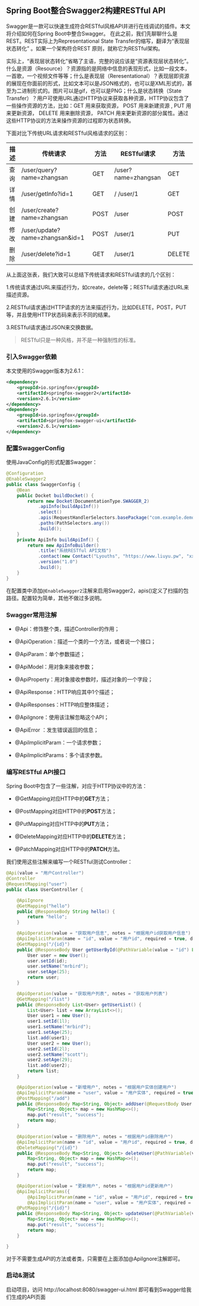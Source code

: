 ## Spring Boot整合Swagger2构建RESTful API
Swagger是一款可以快速生成符合RESTful风格API并进行在线调试的插件。本文将介绍如何在Spring Boot中整合Swagger。
在此之前，我们先聊聊什么是REST。REST实际上为Representational State Transfer的缩写，翻译为“表现层状态转化” 。如果一个架构符合REST 原则，就称它为RESTful架构。

实际上，“表现层状态转化”省略了主语，完整的说应该是“资源表现层状态转化”。什么是资源（Resource）？资源指的是网络中信息的表现形式，比如一段文本，一首歌，一个视频文件等等；什么是表现层（Reresentational）？表现层即资源的展现在你面前的形式，比如文本可以是JSON格式的，也可以是XML形式的，甚至为二进制形式的。图片可以是gif，也可以是PNG；什么是状态转换（State Transfer）？用户可使用URL通过HTTP协议来获取各种资源，HTTP协议包含了一些操作资源的方法，比如：GET 用来获取资源， POST 用来新建资源 , PUT 用来更新资源， DELETE 用来删除资源， PATCH 用来更新资源的部分属性。通过这些HTTP协议的方法来操作资源的过程即为状态转换。

下面对比下传统URL请求和RESTful风格请求的区别：


| 描述 | 传统请求 | 方法 | RESTful请求 | 方法 |
|----|----| ----| ----| ----|
|查询|	/user/query?name=zhangsan	|GET|/user?name=zhangsan |	GET|
|详情|	/user/getInfo?id=1	|GET|/	/user/1|	GET|
|创建|	/user/create?name=zhangsan	|POST|	/user|	POST|
|修改|	/user/update?name=zhangsan&id=1	|POST|/user/1|	PUT|
|删除|	/user/delete?id=1|GET|	/user/1	| DELETE|

从上面这张表，我们大致可以总结下传统请求和RESTful请求的几个区别：

1.传统请求通过URL来描述行为，如create，delete等；RESTful请求通过URL来描述资源。

2.RESTful请求通过HTTP请求的方法来描述行为，比如DELETE，POST，PUT等，并且使用HTTP状态码来表示不同的结果。

3.RESTful请求通过JSON来交换数据。

> RESTful只是一种风格，并不是一种强制性的标准。

### 引入Swagger依赖
本文使用的Swagger版本为2.6.1：
```xml
<dependency>
    <groupId>io.springfox</groupId>
    <artifactId>springfox-swagger2</artifactId>
    <version>2.6.1</version>
</dependency>
<dependency>
    <groupId>io.springfox</groupId>
    <artifactId>springfox-swagger-ui</artifactId>
    <version>2.6.1</version>
</dependency>
```

### 配置SwaggerConfig
使用JavaConfig的形式配置Swagger：

```java
@Configuration
@EnableSwagger2
public class SwaggerConfig {
    @Bean
    public Docket buildDocket() {
        return new Docket(DocumentationType.SWAGGER_2)
            .apiInfo(buildApiInf())
            .select()
            .apis(RequestHandlerSelectors.basePackage("com.example.demo.controller"))
            .paths(PathSelectors.any())
            .build();
    }
    private ApiInfo buildApiInf() {
        return new ApiInfoBuilder()
            .title("系统RESTful API文档")
            .contact(new Contact("Lyouths", "https://www.liuyu.pw", "xxxx@qq.com"))
            .version("1.0")
            .build();
    }
}
```

在配置类中添加`@EnableSwagger2`注解来启用Swagger2，apis()定义了扫描的包路径。配置较为简单，其他不做过多说明。


### Swagger常用注解

* @Api：修饰整个类，描述Controller的作用；

* @ApiOperation：描述一个类的一个方法，或者说一个接口；

* @ApiParam：单个参数描述；

* @ApiModel：用对象来接收参数；

* @ApiProperty：用对象接收参数时，描述对象的一个字段；

* @ApiResponse：HTTP响应其中1个描述；

* @ApiResponses：HTTP响应整体描述；

* @ApiIgnore：使用该注解忽略这个API；

* @ApiError ：发生错误返回的信息；

* @ApiImplicitParam：一个请求参数；

* @ApiImplicitParams：多个请求参数。

### 编写RESTful API接口

Spring Boot中包含了一些注解，对应于HTTP协议中的方法：

* @GetMapping对应HTTP中的**GET**方法；

* @PostMapping对应HTTP中的**POST**方法；

* @PutMapping对应HTTP中的**PUT**方法；

* @DeleteMapping对应HTTP中的**DELETE**方法；

* @PatchMapping对应HTTP中的**PATCH**方法。


我们使用这些注解来编写一个RESTful测试Controller：

```java
@Api(value = "用户Controller")
@Controller
@RequestMapping("user")
public class UserController {

    @ApiIgnore
    @GetMapping("hello")
    public @ResponseBody String hello() {
        return "hello";
    }

    @ApiOperation(value = "获取用户信息", notes = "根据用户id获取用户信息")
    @ApiImplicitParam(name = "id", value = "用户id", required = true, dataType = "Long", paramType = "path")
    @GetMapping("/{id}")
    public @ResponseBody User getUserById(@PathVariable(value = "id") Long id) {
        User user = new User();
        user.setId(id);
        user.setName("mrbird");
        user.setAge(25);
        return user;
    }

    @ApiOperation(value = "获取用户列表", notes = "获取用户列表")
    @GetMapping("/list")
    public @ResponseBody List<User> getUserList() {
        List<User> list = new ArrayList<>();
        User user1 = new User();
        user1.setId(1l);
        user1.setName("mrbird");
        user1.setAge(25);
        list.add(user1);
        User user2 = new User();
        user2.setId(2l);
        user2.setName("scott");
        user2.setAge(29);
        list.add(user2);
        return list;
    }

    @ApiOperation(value = "新增用户", notes = "根据用户实体创建用户")
    @ApiImplicitParam(name = "user", value = "用户实体", required = true, dataType = "User")
    @PostMapping("/add")
    public @ResponseBody Map<String, Object> addUser(@RequestBody User user) {
        Map<String, Object> map = new HashMap<>();
        map.put("result", "success");
        return map;
    }

    @ApiOperation(value = "删除用户", notes = "根据用户id删除用户")
    @ApiImplicitParam(name = "id", value = "用户id", required = true, dataType = "Long", paramType = "path")
    @DeleteMapping("/{id}")
    public @ResponseBody Map<String, Object> deleteUser(@PathVariable(value = "id") Long id) {
        Map<String, Object> map = new HashMap<>();
        map.put("result", "success");
        return map;
    }

    @ApiOperation(value = "更新用户", notes = "根据用户id更新用户")
    @ApiImplicitParams({
        @ApiImplicitParam(name = "id", value = "用户id", required = true, dataType = "Long", paramType = "path"),
        @ApiImplicitParam(name = "user", value = "用户实体", required = true, dataType = "User") })
    @PutMapping("/{id}")
    public @ResponseBody Map<String, Object> updateUser(@PathVariable(value = "id") Long id, @RequestBody User user) {
        Map<String, Object> map = new HashMap<>();
        map.put("result", "success");
        return map;
    }

}
```

对于不需要生成API的方法或者类，只需要在上面添加@ApiIgnore注解即可。


### 启动&测试

启动项目，访问 http://localhost:8080/swagger-ui.html  即可看到Swagger给我们生成的API页面